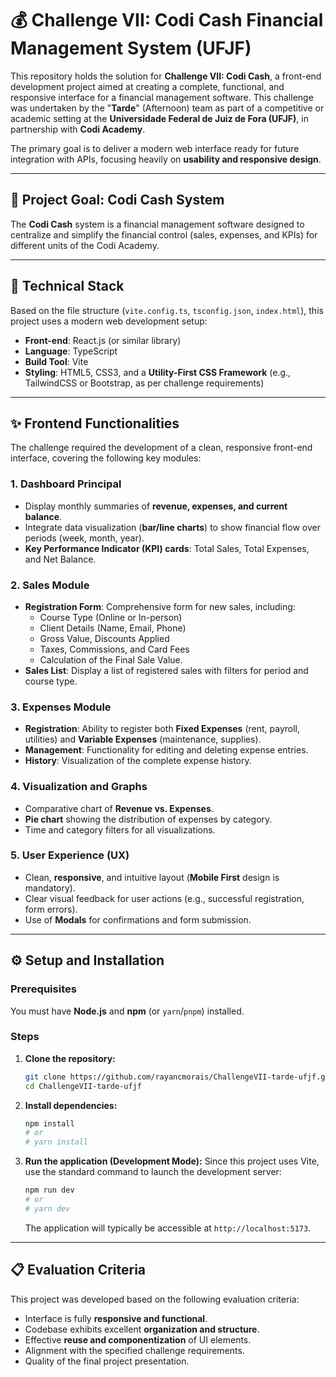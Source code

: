 # 💰 Challenge VII: Codi Cash Financial Management System (UFJF)

This repository holds the solution for **Challenge VII: Codi Cash**, a front-end development project aimed at creating a complete, functional, and responsive interface for a financial management software. This challenge was undertaken by the "**Tarde**" (Afternoon) team as part of a competitive or academic setting at the **Universidade Federal de Juiz de Fora (UFJF)**, in partnership with **Codi Academy**.

The primary goal is to deliver a modern web interface ready for future integration with APIs, focusing heavily on **usability and responsive design**.

---

## 🎯 Project Goal: Codi Cash System

The **Codi Cash** system is a financial management software designed to centralize and simplify the financial control (sales, expenses, and KPIs) for different units of the Codi Academy.

---

## 🚀 Technical Stack

Based on the file structure (`vite.config.ts`, `tsconfig.json`, `index.html`), this project uses a modern web development setup:

* **Front-end**: React.js (or similar library)
* **Language**: TypeScript
* **Build Tool**: Vite
* **Styling**: HTML5, CSS3, and a **Utility-First CSS Framework** (e.g., TailwindCSS or Bootstrap, as per challenge requirements)

---

## ✨ Frontend Functionalities

The challenge required the development of a clean, responsive front-end interface, covering the following key modules:

### 1. Dashboard Principal

* Display monthly summaries of **revenue, expenses, and current balance**.
* Integrate data visualization (**bar/line charts**) to show financial flow over periods (week, month, year).
* **Key Performance Indicator (KPI) cards**: Total Sales, Total Expenses, and Net Balance.

### 2. Sales Module

* **Registration Form**: Comprehensive form for new sales, including:
    * Course Type (Online or In-person)
    * Client Details (Name, Email, Phone)
    * Gross Value, Discounts Applied
    * Taxes, Commissions, and Card Fees
    * Calculation of the Final Sale Value.
* **Sales List**: Display a list of registered sales with filters for period and course type.

### 3. Expenses Module

* **Registration**: Ability to register both **Fixed Expenses** (rent, payroll, utilities) and **Variable Expenses** (maintenance, supplies).
* **Management**: Functionality for editing and deleting expense entries.
* **History**: Visualization of the complete expense history.

### 4. Visualization and Graphs

* Comparative chart of **Revenue vs. Expenses**.
* **Pie chart** showing the distribution of expenses by category.
* Time and category filters for all visualizations.

### 5. User Experience (UX)

* Clean, **responsive**, and intuitive layout (**Mobile First** design is mandatory).
* Clear visual feedback for user actions (e.g., successful registration, form errors).
* Use of **Modals** for confirmations and form submission.

---

## ⚙️ Setup and Installation

### Prerequisites

You must have **Node.js** and **npm** (or `yarn`/`pnpm`) installed.

### Steps

1.  **Clone the repository:**

    ```bash
    git clone https://github.com/rayancmorais/ChallengeVII-tarde-ufjf.git
    cd ChallengeVII-tarde-ufjf
    ```

2.  **Install dependencies:**

    ```bash
    npm install
    # or
    # yarn install
    ```

3.  **Run the application (Development Mode):**
    Since this project uses Vite, use the standard command to launch the development server:

    ```bash
    npm run dev
    # or
    # yarn dev
    ```

    The application will typically be accessible at `http://localhost:5173`.

---

## 📋 Evaluation Criteria

This project was developed based on the following evaluation criteria:

* Interface is fully **responsive and functional**.
* Codebase exhibits excellent **organization and structure**.
* Effective **reuse and componentization** of UI elements.
* Alignment with the specified challenge requirements.
* Quality of the final project presentation.

